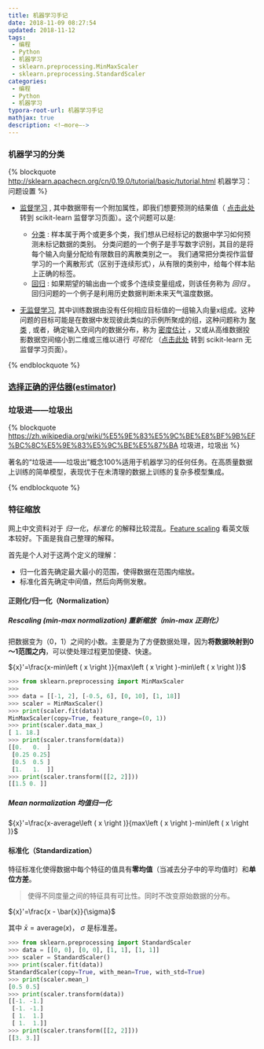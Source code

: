 ```yaml
---
title: 机器学习手记
date: 2018-11-09 08:27:54
updated: 2018-11-12
tags:
 - 编程
 - Python
 - 机器学习
 - sklearn.preprocessing.MinMaxScaler
 - sklearn.preprocessing.StandardScaler
categories:
 - 编程
 - Python
 - 机器学习
typora-root-url: 机器学习手记
mathjax: true
description: <!—more—->
---
```


### 机器学习的分类

{% blockquote http://sklearn.apachecn.org/cn/0.19.0/tutorial/basic/tutorial.html 机器学习：问题设置 %}

- [监督学习](https://en.wikipedia.org/wiki/Supervised_learning) , 其中数据带有一个附加属性，即我们想要预测的结果值（ [点击此处](http://sklearn.apachecn.org/cn/0.19.0/supervised_learning.html#supervised-learning) 转到 scikit-learn 监督学习页面）。这个问题可以是:

  - [分类](https://en.wikipedia.org/wiki/Classification_in_machine_learning) : 样本属于两个或更多个类，我们想从已经标记的数据中学习如何预测未标记数据的类别。 分类问题的一个例子是手写数字识别，其目的是将每个输入向量分配给有限数目的离散类别之一。 我们通常把分类视作监督学习的一个离散形式（区别于连续形式），从有限的类别中，给每个样本贴上正确的标签。
  - [回归](https://en.wikipedia.org/wiki/Regression_analysis) : 如果期望的输出由一个或多个连续变量组成，则该任务称为 *回归* 。 回归问题的一个例子是利用历史数据判断未来天气温度数据。

- [无监督学习](https://en.wikipedia.org/wiki/Unsupervised_learning), 其中训练数据由没有任何相应目标值的一组输入向量x组成。这种问题的目标可能是在数据中发现彼此类似的示例所聚成的组，这种问题称为 [聚类](https://en.wikipedia.org/wiki/Cluster_analysis) , 或者，确定输入空间内的数据分布，称为 [密度估计](https://en.wikipedia.org/wiki/Density_estimation) ，又或从高维数据投影数据空间缩小到二维或三维以进行 *可视化* （[点击此处](http://sklearn.apachecn.org/cn/0.19.0/unsupervised_learning.html#unsupervised-learning) 转到 scikit-learn 无监督学习页面）。

{% endblockquote %}

### [选择正确的评估器(estimator)](http://sklearn.apachecn.org/cn/0.19.0/tutorial/machine_learning_map/index.html#)

### 垃圾进——垃圾出

{% blockquote https://zh.wikipedia.org/wiki/%E5%9E%83%E5%9C%BE%E8%BF%9B%EF%BC%8C%E5%9E%83%E5%9C%BE%E5%87%BA 垃圾进，垃圾出 %}

著名的“垃圾进——垃圾出”概念100%适用于机器学习的任何任务。在高质量数据上训练的简单模型，表现优于在未清理的数据上训练的复杂多模型集成。

{% endblockquote %}

### 特征缩放

网上中文资料对于 *归一化*，*标准化* 的解释比较混乱。[Feature scaling](https://en.wikipedia.org/wiki/Feature_scaling) 看英文版本较好。下面是我自己整理的解释。

首先是个人对于这两个定义的理解：

* 归一化首先确定最大最小的范围，使得数据在范围内缩放。
* 标准化首先确定中间值，然后向两侧发散。

#### 正则化/归一化（Normalization）

##### Rescaling (min-max normalization) 重新缩放（min-max 正则化）

把数据变为（0，1）之间的小数。主要是为了方便数据处理，因为**将数据映射到0～1范围之内**，可以使处理过程更加便捷、快速。

${x}'=\frac{x-min\left ( x \right )}{max\left ( x \right )-min\left ( x \right )}$

```python MinMaxScaler https://scikit-learn.org/stable/modules/generated/sklearn.preprocessing.MinMaxScaler.html sklearn.preprocessing.MinMaxScaler
>>> from sklearn.preprocessing import MinMaxScaler
>>>
>>> data = [[-1, 2], [-0.5, 6], [0, 10], [1, 18]]
>>> scaler = MinMaxScaler()
>>> print(scaler.fit(data))
MinMaxScaler(copy=True, feature_range=(0, 1))
>>> print(scaler.data_max_)
[ 1. 18.]
>>> print(scaler.transform(data))
[[0.   0.  ]
 [0.25 0.25]
 [0.5  0.5 ]
 [1.   1.  ]]
>>> print(scaler.transform([[2, 2]]))
[[1.5 0. ]]
```

##### Mean normalization 均值归一化

${x}'=\frac{x-average\left ( x \right )}{max\left ( x \right )-min\left ( x \right )}$

#### 标准化（Standardization）

特征标准化使得数据中每个特征的值具有**零均值**（当减去分子中的平均值时）和**单位方差**。

> 使得不同度量之间的特征具有可比性。同时不改变原始数据的分布。

${x}'=\frac{x - \bar{x}}{\sigma}$

其中 $\bar {x}={\text{average}}(x)$， $\sigma$ 是标准差。

```python StandardScaler https://scikit-learn.org/stable/modules/generated/sklearn.preprocessing.StandardScaler.html#sklearn.preprocessing.StandardScaler sklearn.preprocessing.StandardScaler
>>> from sklearn.preprocessing import StandardScaler
>>> data = [[0, 0], [0, 0], [1, 1], [1, 1]]
>>> scaler = StandardScaler()
>>> print(scaler.fit(data))
StandardScaler(copy=True, with_mean=True, with_std=True)
>>> print(scaler.mean_)
[0.5 0.5]
>>> print(scaler.transform(data))
[[-1. -1.]
 [-1. -1.]
 [ 1.  1.]
 [ 1.  1.]]
>>> print(scaler.transform([[2, 2]]))
[[3. 3.]]
```

